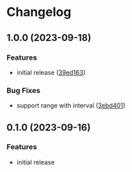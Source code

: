 # Changelog

## 1.0.0 (2023-09-18)


### Features

* initial release ([39ed163](https://github.com/cschmatzler/crono/commit/39ed163b84cfd01226739c0f4667bc7c969c6b91))


### Bug Fixes

* support range with interval ([3ebd401](https://github.com/cschmatzler/crono/commit/3ebd4015e1f642bf1f5cf50c95d25eeae60bc0ea))

## 0.1.0 (2023-09-16)

### Features

* initial release
